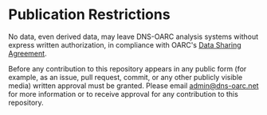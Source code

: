 # Publication Restrictions

No data, even derived data, may leave DNS-OARC analysis systems without express
written authorization, in compliance with OARC's [Data Sharing
Agreement](https://www.dns-oarc.net/files/agreements/oarc-datashare.pdf).

Before any contribution to this repository appears in any public form (for
example, as an issue, pull request, commit, or any other publicly visible
media) written approval must be granted.  Please email <admin@dns-oarc.net>
for more information or to receive approval for any contribution to this
repository.
